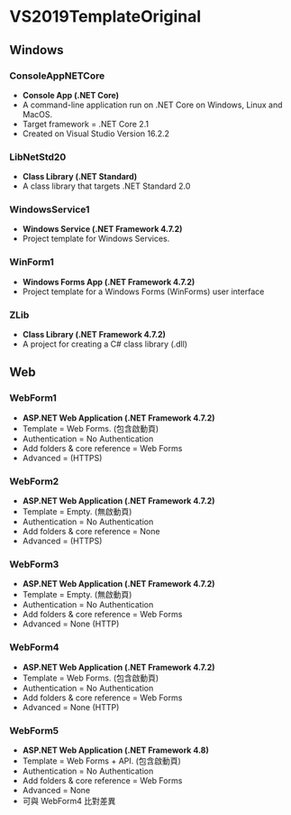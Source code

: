 # VS2019TemplateOriginal

## Windows

### ConsoleAppNETCore
- **Console App (.NET Core)**
- A command-line application run on .NET Core on Windows, Linux and MacOS.
- Target framework = .NET Core 2.1
- Created on Visual Studio Version 16.2.2

### LibNetStd20
- **Class Library (.NET Standard)**
- A class library that targets .NET Standard 2.0

### WindowsService1
- **Windows Service (.NET Framework 4.7.2)**
- Project template for Windows Services.


### WinForm1
- **Windows Forms App (.NET Framework 4.7.2)**
- Project template for a Windows Forms (WinForms) user interface

### ZLib
- **Class Library (.NET Framework 4.7.2)**
- A project for creating a C# class library (.dll)

## Web

### WebForm1
- **ASP.NET Web Application (.NET Framework 4.7.2)**
- Template = Web Forms. (包含啟動頁)
- Authentication = No Authentication
- Add folders & core reference = Web Forms
- Advanced = (HTTPS)

### WebForm2
- **ASP.NET Web Application (.NET Framework 4.7.2)**
- Template = Empty. (無啟動頁)
- Authentication = No Authentication
- Add folders & core reference = None
- Advanced = (HTTPS)

### WebForm3
- **ASP.NET Web Application (.NET Framework 4.7.2)**
- Template = Empty. (無啟動頁)
- Authentication = No Authentication
- Add folders & core reference = Web Forms
- Advanced = None (HTTP)

### WebForm4
- **ASP.NET Web Application (.NET Framework 4.7.2)**
- Template = Web Forms. (包含啟動頁)
- Authentication = No Authentication
- Add folders & core reference = Web Forms
- Advanced = None (HTTP)

### WebForm5
- **ASP.NET Web Application (.NET Framework 4.8)**
- Template = Web Forms + API. (包含啟動頁) 
- Authentication = No Authentication
- Add folders & core reference = Web Forms
- Advanced = None
- 可與 WebForm4 比對差異
